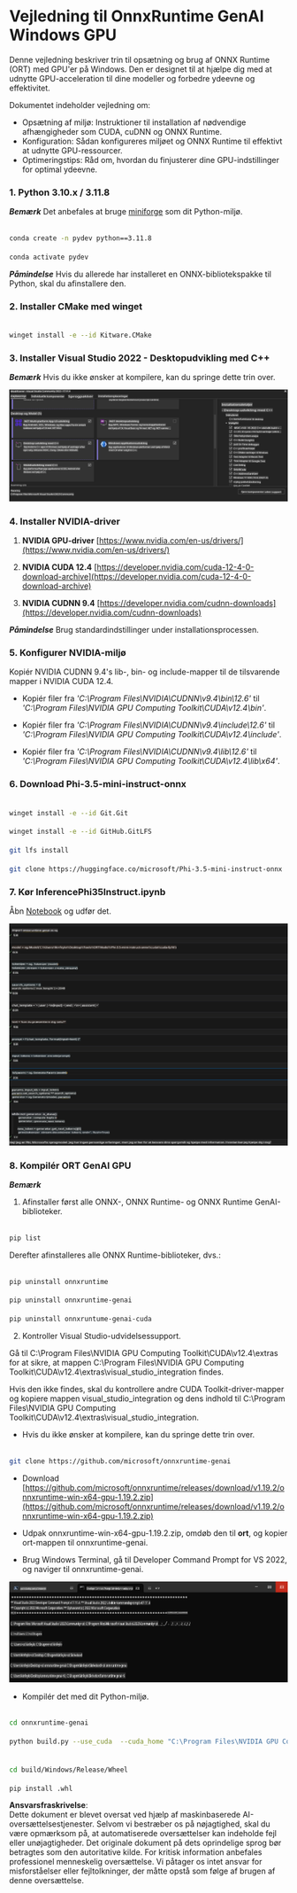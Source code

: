 # **Vejledning til OnnxRuntime GenAI Windows GPU**

Denne vejledning beskriver trin til opsætning og brug af ONNX Runtime (ORT) med GPU'er på Windows. Den er designet til at hjælpe dig med at udnytte GPU-acceleration til dine modeller og forbedre ydeevne og effektivitet.

Dokumentet indeholder vejledning om:

- Opsætning af miljø: Instruktioner til installation af nødvendige afhængigheder som CUDA, cuDNN og ONNX Runtime.
- Konfiguration: Sådan konfigureres miljøet og ONNX Runtime til effektivt at udnytte GPU-ressourcer.
- Optimeringstips: Råd om, hvordan du finjusterer dine GPU-indstillinger for optimal ydeevne.

### **1. Python 3.10.x / 3.11.8**

   ***Bemærk*** Det anbefales at bruge [miniforge](https://github.com/conda-forge/miniforge/releases/latest/download/Miniforge3-Windows-x86_64.exe) som dit Python-miljø.

   ```bash

   conda create -n pydev python==3.11.8

   conda activate pydev

   ```

   ***Påmindelse*** Hvis du allerede har installeret en ONNX-bibliotekspakke til Python, skal du afinstallere den.

### **2. Installer CMake med winget**

   ```bash

   winget install -e --id Kitware.CMake

   ```

### **3. Installer Visual Studio 2022 - Desktopudvikling med C++**

   ***Bemærk*** Hvis du ikke ønsker at kompilere, kan du springe dette trin over.

![CPP](../../../../../../translated_images/01.8964c1fa47e00dc36af710b967e72dd2f8a2be498e49c8d4c65c11ba105dedf8.da.png)

### **4. Installer NVIDIA-driver**

1. **NVIDIA GPU-driver** [https://www.nvidia.com/en-us/drivers/](https://www.nvidia.com/en-us/drivers/)

2. **NVIDIA CUDA 12.4** [https://developer.nvidia.com/cuda-12-4-0-download-archive](https://developer.nvidia.com/cuda-12-4-0-download-archive)

3. **NVIDIA CUDNN 9.4** [https://developer.nvidia.com/cudnn-downloads](https://developer.nvidia.com/cudnn-downloads)

***Påmindelse*** Brug standardindstillinger under installationsprocessen.

### **5. Konfigurer NVIDIA-miljø**

Kopiér NVIDIA CUDNN 9.4's lib-, bin- og include-mapper til de tilsvarende mapper i NVIDIA CUDA 12.4.

- Kopiér filer fra *'C:\Program Files\NVIDIA\CUDNN\v9.4\bin\12.6'* til *'C:\Program Files\NVIDIA GPU Computing Toolkit\CUDA\v12.4\bin'*.

- Kopiér filer fra *'C:\Program Files\NVIDIA\CUDNN\v9.4\include\12.6'* til *'C:\Program Files\NVIDIA GPU Computing Toolkit\CUDA\v12.4\include'*.

- Kopiér filer fra *'C:\Program Files\NVIDIA\CUDNN\v9.4\lib\12.6'* til *'C:\Program Files\NVIDIA GPU Computing Toolkit\CUDA\v12.4\lib\x64'*.

### **6. Download Phi-3.5-mini-instruct-onnx**

   ```bash

   winget install -e --id Git.Git

   winget install -e --id GitHub.GitLFS

   git lfs install

   git clone https://huggingface.co/microsoft/Phi-3.5-mini-instruct-onnx

   ```

### **7. Kør InferencePhi35Instruct.ipynb**

   Åbn [Notebook](../../../../../../code/09.UpdateSamples/Aug/ortgpu-phi35-instruct.ipynb) og udfør det.

![RESULT](../../../../../../translated_images/02.be96d16e7b1007f1f3941f65561553e62ccbd49c962f3d4a9154b8326c033ec1.da.png)

### **8. Kompilér ORT GenAI GPU**

   ***Bemærk***

   1. Afinstaller først alle ONNX-, ONNX Runtime- og ONNX Runtime GenAI-biblioteker.

   ```bash

   pip list 
   
   ```

   Derefter afinstalleres alle ONNX Runtime-biblioteker, dvs.:

   ```bash

   pip uninstall onnxruntime

   pip uninstall onnxruntime-genai

   pip uninstall onnxruntume-genai-cuda
   
   ```

   2. Kontroller Visual Studio-udvidelsessupport.

   Gå til C:\Program Files\NVIDIA GPU Computing Toolkit\CUDA\v12.4\extras for at sikre, at mappen C:\Program Files\NVIDIA GPU Computing Toolkit\CUDA\v12.4\extras\visual_studio_integration findes.

   Hvis den ikke findes, skal du kontrollere andre CUDA Toolkit-driver-mapper og kopiere mappen visual_studio_integration og dens indhold til C:\Program Files\NVIDIA GPU Computing Toolkit\CUDA\v12.4\extras\visual_studio_integration.

   - Hvis du ikke ønsker at kompilere, kan du springe dette trin over.

   ```bash

   git clone https://github.com/microsoft/onnxruntime-genai

   ```

   - Download [https://github.com/microsoft/onnxruntime/releases/download/v1.19.2/onnxruntime-win-x64-gpu-1.19.2.zip](https://github.com/microsoft/onnxruntime/releases/download/v1.19.2/onnxruntime-win-x64-gpu-1.19.2.zip)

   - Udpak onnxruntime-win-x64-gpu-1.19.2.zip, omdøb den til **ort**, og kopier ort-mappen til onnxruntime-genai.

   - Brug Windows Terminal, gå til Developer Command Prompt for VS 2022, og naviger til onnxruntime-genai.

![RESULT](../../../../../../translated_images/03.53bb08e3bde53edd1735c5546fb32b9b0bdba93d8241c5e6e3196d8bc01adbd7.da.png)

   - Kompilér det med dit Python-miljø.

   ```bash

   cd onnxruntime-genai

   python build.py --use_cuda  --cuda_home "C:\Program Files\NVIDIA GPU Computing Toolkit\CUDA\v12.4" --config Release
 

   cd build/Windows/Release/Wheel

   pip install .whl

   ```

**Ansvarsfraskrivelse**:  
Dette dokument er blevet oversat ved hjælp af maskinbaserede AI-oversættelsestjenester. Selvom vi bestræber os på nøjagtighed, skal du være opmærksom på, at automatiserede oversættelser kan indeholde fejl eller unøjagtigheder. Det originale dokument på dets oprindelige sprog bør betragtes som den autoritative kilde. For kritisk information anbefales professionel menneskelig oversættelse. Vi påtager os intet ansvar for misforståelser eller fejltolkninger, der måtte opstå som følge af brugen af denne oversættelse.